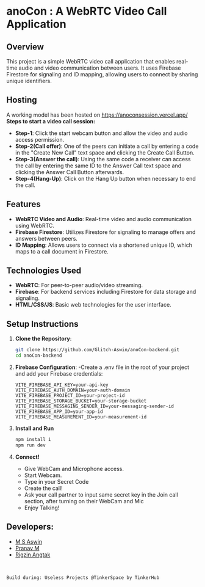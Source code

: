 # anoCon : A WebRTC Video Call Application

## Overview

This project is a simple WebRTC video call application that enables real-time audio and video communication between users. It uses Firebase Firestore for signaling and ID mapping, allowing users to connect by sharing unique identifiers.

## Hosting

A working model has been hosted on https://anoconsession.vercel.app/ 
**Steps to start a video call session:**
- **Step-1**: Click the start webcam button and allow the video and audio access permission.
- **Step-2(Call offer)**: One of the peers can initiate a call by entering a code in the "Create New Call" text space and clicking the Create Call Button.
- **Step-3(Answer the call)**: Using the same code a receiver can access the call by entering the same ID to the Answer Call text space and clicking the Answer Call Button afterwards.
- **Step-4(Hang-Up)**: Click on the Hang Up button when necessary to end the call.

## Features

- **WebRTC Video and Audio**: Real-time video and audio communication using WebRTC.
- **Firebase Firestore**: Utilizes Firestore for signaling to manage offers and answers between peers.
- **ID Mapping**: Allows users to connect via a shortened unique ID, which maps to a call document in Firestore.

## Technologies Used

- **WebRTC**: For peer-to-peer audio/video streaming.
- **Firebase**: For backend services including Firestore for data storage and signaling.
- **HTML/CSS/JS**: Basic web technologies for the user interface.

## Setup Instructions

1. **Clone the Repository**:
   ```bash
   git clone https://github.com/Glitch-Aswin/anoCon-backend.git
   cd anoCon-backend
   ```
2. **Firebase Configuration**:
   -Create a .env file in the root of your project and add your Firebase credentials:
   ```
   VITE_FIREBASE_API_KEY=your-api-key
   VITE_FIREBASE_AUTH_DOMAIN=your-auth-domain
   VITE_FIREBASE_PROJECT_ID=your-project-id
   VITE_FIREBASE_STORAGE_BUCKET=your-storage-bucket
   VITE_FIREBASE_MESSAGING_SENDER_ID=your-messaging-sender-id
   VITE_FIREBASE_APP_ID=your-app-id
   VITE_FIREBASE_MEASUREMENT_ID=your-measurement-id
   ```

3. **Install and Run**
    ```js
    npm install i
    npm run dev
    ```

3. **Connect!**
    - Give WebCam and Microphone access.
    - Start Webcam.
    - Type in your Secret Code
    - Create the call!
    - Ask your call partner to input same secret key in the Join call section, after turning on their WebCam and Mic
    - Enjoy Talking!

## Developers:
- [M S Aswin](https://github.com/glitch-aswin/)
- [Pranav M](https://github.com/trulyPranav/)
- [Rigzin Angtak](https://github.com/Rigzin00/)

<br>

```
Build during: Useless Projects @TinkerSpace by TinkerHub
```

